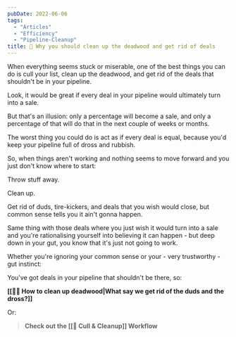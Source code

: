 ```yaml
---
pubDate: 2022-06-06
tags:
  - "Articles"
  - "Efficiency"
  - "Pipeline-Cleanup"
title: 📄 Why you should clean up the deadwood and get rid of deals
---
```


When everything seems stuck or miserable, one of the best things you can do is cull your list, clean up the deadwood, and get rid of the deals that shouldn't be in your pipeline.

Look, it would be great if every deal in your pipeline would ultimately turn into a sale.

But that's an illusion: only a percentage will become a sale, and only a percentage of that will do that in the next couple of weeks or months.

The worst thing you could do is act as if every deal is equal, because you'd keep your pipeline full of dross and rubbish.

So, when things aren't working and nothing seems to move forward and you just don't know where to start:

Throw stuff away.

Clean up.

Get rid of duds, tire-kickers, and deals that you wish would close, but common sense tells you it ain't gonna happen. 

Same thing with those deals where you just wish it would turn into a sale and you're rationalising yourself into believing it can happen - but deep down in your gut, you know that it's just not going to work.

Whether you're ignoring your common sense or your - very trustworthy - gut instinct:

You've got deals in your pipeline that shouldn't be there, so:

**[[👨‍🎓 How to clean up deadwood|What say we get rid of the duds and the dross?]]**

Or: 

> **Check out the [[🧹 Cull & Cleanup]] Workflow**
